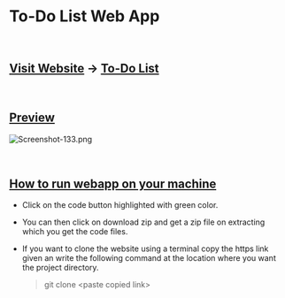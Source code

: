# **To-Do List Web App**

<br/>

## <u>Visit Website</u> -> [To-Do List](https://keshavsingh7.github.io/to-do-list/)

<br/>

## <u>Preview</u>

![Screenshot-133.png](https://i.postimg.cc/Nj4s0kKq/to-Do-List-Webapp-Preview.png)

<br/>

## <u>How to run webapp on your machine</u>

- Click on the code button highlighted with green color.
- You can then click on download zip and get a zip file on extracting which you get the code files.

- If you want to clone the website using a terminal copy the https link given an write the following
  command at the location where you want the project directory.
  > git clone \<paste copied link\>
